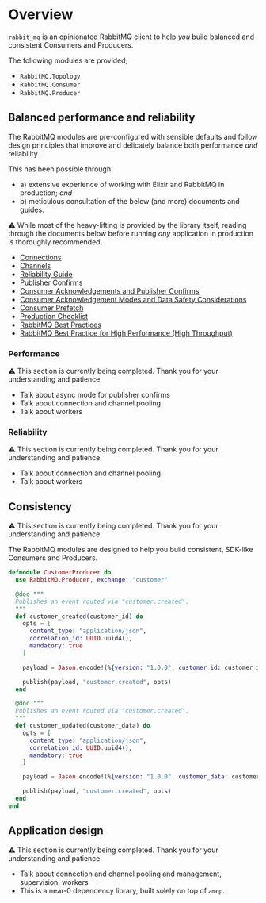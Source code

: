 # Overview

`rabbit_mq` is an opinionated RabbitMQ client to help _you_ build balanced and consistent Consumers and Producers.

The following modules are provided;

* `RabbitMQ.Topology`
* `RabbitMQ.Consumer`
* `RabbitMQ.Producer`

## Balanced performance and reliability

The RabbitMQ modules are pre-configured with sensible defaults and follow design principles that improve and delicately balance both performance _and_ reliability.

This has been possible through

* a) extensive experience of working with Elixir and RabbitMQ in production; _and_
* b) meticulous consultation of the below (and more) documents and guides.

⚠️ While most of the heavy-lifting is provided by the library itself, reading through the documents below before running _any_ application in production is thoroughly recommended.

* [Connections](https://www.rabbitmq.com/connections.html)
* [Channels](https://www.rabbitmq.com/channels.html)
* [Reliability Guide](https://www.rabbitmq.com/reliability.html)
* [Publisher Confirms](https://www.rabbitmq.com/confirms.html#publisher-confirms)
* [Consumer Acknowledgements and Publisher Confirms](https://www.rabbitmq.com/confirms.html)
* [Consumer Acknowledgement Modes and Data Safety Considerations](https://www.rabbitmq.com/confirms.html#acknowledgement-modes)
* [Consumer Prefetch](https://www.rabbitmq.com/consumer-prefetch.html)
* [Production Checklist](https://www.rabbitmq.com/production-checklist.html)
* [RabbitMQ Best Practices](https://www.cloudamqp.com/blog/2017-12-29-part1-rabbitmq-best-practice.html)
* [RabbitMQ Best Practice for High Performance (High Throughput)](https://www.cloudamqp.com/blog/2018-01-08-part2-rabbitmq-best-practice-for-high-performance.html)

### Performance

⚠️ This section is currently being completed. Thank you for your understanding and patience.

* Talk about async mode for publisher confirms
* Talk about connection and channel pooling
* Talk about workers

### Reliability

⚠️ This section is currently being completed. Thank you for your understanding and patience.

* Talk about connection and channel pooling
* Talk about workers

## Consistency

⚠️ This section is currently being completed. Thank you for your understanding and patience.

The RabbitMQ modules are designed to help you build consistent, SDK-like Consumers and Producers.

```elixir
defmodule CustomerProducer do
  use RabbitMQ.Producer, exchange: "customer"

  @doc """
  Publishes an event routed via "customer.created".
  """
  def customer_created(customer_id) do
    opts = [
      content_type: "application/json",
      correlation_id: UUID.uuid4(),
      mandatory: true
    ]

    payload = Jason.encode!(%{version: "1.0.0", customer_id: customer_id})

    publish(payload, "customer.created", opts)
  end

  @doc """
  Publishes an event routed via "customer.created".
  """
  def customer_updated(customer_data) do
    opts = [
      content_type: "application/json",
      correlation_id: UUID.uuid4(),
      mandatory: true
    ]

    payload = Jason.encode!(%{version: "1.0.0", customer_data: customer_data})

    publish(payload, "customer.created", opts)
  end
end
```

## Application design

⚠️ This section is currently being completed. Thank you for your understanding and patience.

* Talk about connection and channel pooling and management, supervision, workers
* This is a near-0 dependency library, built solely on top of `amqp`.
